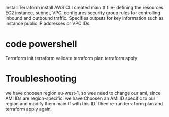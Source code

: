 Install Terraform
install AWS CLI
created main.tf file- defining the resources EC2 instance, subnet, VPC, configures security group rules for controlling inbound and outbound traffic. Specifies outputs for key information such as instance public IP addresses or VPC IDs.
# code powershell
Terraform init
terraform validate
terraform plan
terraform apply


# Troubleshooting
we have choosen region eu-west-1, so wee need to change our ami, since AMI IDs are region-specific.
we have Choosen an AMI ID specific to our region  and modify them main.tf with this ID. Then re-run terraform plan and terraform apply again.
